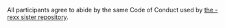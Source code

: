 All participants agree to abide by the same Code of Conduct
used by [the -rexx sister repository](https://github.com/openmainframeproject/atompkg-language-zvm-rexx/blob/master/CODE_OF_CONDUCT.md).

